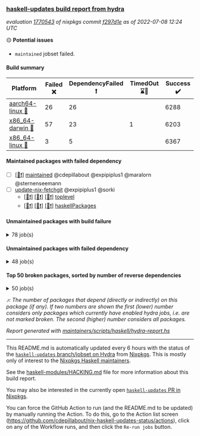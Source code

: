 ### [haskell-updates build report from hydra](https://hydra.nixos.org/jobset/nixpkgs/haskell-updates)
*evaluation [1770543](https://hydra.nixos.org/eval/1770543) of nixpkgs commit [f297d1e](https://github.com/NixOS/nixpkgs/commits/f297d1ebd98985e7fd64089dde0906d3829a3f82) as of 2022-07-08 12:24 UTC*

:yellow_circle: **Potential issues**
  * `maintained` jobset failed.

#### Build summary

 | Platform | Failed :x: | DependencyFailed :heavy_exclamation_mark: | TimedOut :hourglass::no_entry_sign: | Success :heavy_check_mark: | 
 | --- | --- | --- | --- | --- | 
 | [aarch64-linux :iphone:](https://hydra.nixos.org/eval/1770543?filter=.aarch64-linux) | 26 | 26 |  | 6288 | 
 | [x86_64-darwin :apple:](https://hydra.nixos.org/eval/1770543?filter=.x86_64-darwin) | 57 | 23 | 1 | 6203 | 
 | [x86_64-linux :penguin:](https://hydra.nixos.org/eval/1770543?filter=.x86_64-linux) | 3 | 5 |  | 6367 | 
#### Maintained packages with failed dependency
- [ ] [[:penguin::heavy_exclamation_mark:]](https://hydra.nixos.org/build/183001548) [maintained](https://hydra.nixos.org/eval/1770543?filter=maintained) @cdepillabout @expipiplus1 @maralorn @sternenseemann
- [ ] [update-nix-fetchgit](https://hydra.nixos.org/eval/1770543?filter=update-nix-fetchgit) @expipiplus1 @sorki
  - [[:iphone::heavy_exclamation_mark:]](https://hydra.nixos.org/build/182936424) [[:apple::heavy_exclamation_mark:]](https://hydra.nixos.org/build/182933087) [[:penguin::heavy_exclamation_mark:]](https://hydra.nixos.org/build/182934905) [toplevel](https://hydra.nixos.org/eval/1770543?filter=update-nix-fetchgit)
  - [[:iphone::heavy_exclamation_mark:]](https://hydra.nixos.org/build/182936567) [[:apple::heavy_exclamation_mark:]](https://hydra.nixos.org/build/182934800) [[:penguin::heavy_exclamation_mark:]](https://hydra.nixos.org/build/182935075) [haskellPackages](https://hydra.nixos.org/eval/1770543?filter=haskellPackages.update-nix-fetchgit)
#### Unmaintained packages with build failure
<details><summary>78 job(s) </summary>

- [ ] [[:iphone::heavy_check_mark:]](https://hydra.nixos.org/build/182108402) [[:apple::x:]](https://hydra.nixos.org/build/182117795) [[:penguin::heavy_check_mark:]](https://hydra.nixos.org/build/182122417) [haskellPackages.di-core](https://hydra.nixos.org/eval/1770543?filter=haskellPackages.di-core)  :arrow_heading_up: 8 | 11
- [ ] [[:iphone::x:]](https://hydra.nixos.org/build/182115093) [[:apple::heavy_check_mark:]](https://hydra.nixos.org/build/182111283) [[:penguin::heavy_check_mark:]](https://hydra.nixos.org/build/182114632) [haskellPackages.OrderedBits](https://hydra.nixos.org/eval/1770543?filter=haskellPackages.OrderedBits)  :arrow_heading_up: 5 | 36
- [ ] [[:iphone::heavy_check_mark:]](https://hydra.nixos.org/build/182935229) [[:apple::x:]](https://hydra.nixos.org/build/182933470) [[:penguin::heavy_check_mark:]](https://hydra.nixos.org/build/182936575) [haskellPackages.zip](https://hydra.nixos.org/eval/1770543?filter=haskellPackages.zip)  :arrow_heading_up: 5 | 11
- [ ] [[:iphone::x:]](https://hydra.nixos.org/build/182934816) [[:apple::x:]](https://hydra.nixos.org/build/182932970) [[:penguin::x:]](https://hydra.nixos.org/build/182936023) [haskellPackages.monad-validate](https://hydra.nixos.org/eval/1770543?filter=haskellPackages.monad-validate)  :arrow_heading_up: 4 | 9
- [ ] [[:iphone::x:]](https://hydra.nixos.org/build/182934195) [[:apple::heavy_check_mark:]](https://hydra.nixos.org/build/182934324) [[:penguin::heavy_check_mark:]](https://hydra.nixos.org/build/182933405) [haskellPackages.hw-json-simd](https://hydra.nixos.org/eval/1770543?filter=haskellPackages.hw-json-simd)  :arrow_heading_up: 2 | 8
- [ ] [[:iphone::x:]](https://hydra.nixos.org/build/182934072) [[:apple::heavy_check_mark:]](https://hydra.nixos.org/build/182934726) [[:penguin::heavy_check_mark:]](https://hydra.nixos.org/build/182934031) [haskellPackages.hw-simd](https://hydra.nixos.org/eval/1770543?filter=haskellPackages.hw-simd)  :arrow_heading_up: 2 | 8
- [ ] [[:iphone::x:]](https://hydra.nixos.org/build/182125756) [[:apple::heavy_check_mark:]](https://hydra.nixos.org/build/182120585) [[:penguin::heavy_check_mark:]](https://hydra.nixos.org/build/182126180) [haskellPackages.quic](https://hydra.nixos.org/eval/1770543?filter=haskellPackages.quic)  :arrow_heading_up: 2 | 2
- [ ] [[:iphone::x:]](https://hydra.nixos.org/build/182115496) [[:apple::heavy_check_mark:]](https://hydra.nixos.org/build/182121992) [[:penguin::heavy_check_mark:]](https://hydra.nixos.org/build/182114990) [haskellPackages.freetype2](https://hydra.nixos.org/eval/1770543?filter=haskellPackages.freetype2)  :arrow_heading_up: 1 | 8
- [ ] [[:iphone::x:]](https://hydra.nixos.org/build/182118284) [[:apple::heavy_check_mark:]](https://hydra.nixos.org/build/182116679) [[:penguin::heavy_check_mark:]](https://hydra.nixos.org/build/182127365) [haskellPackages.flatparse](https://hydra.nixos.org/eval/1770543?filter=haskellPackages.flatparse)  :arrow_heading_up: 1 | 5
- [ ] [[:iphone::heavy_check_mark:]](https://hydra.nixos.org/build/182937503) [[:apple::x:]](https://hydra.nixos.org/build/182936141) [[:penguin::heavy_check_mark:]](https://hydra.nixos.org/build/182936533) [haskellPackages.invertible](https://hydra.nixos.org/eval/1770543?filter=haskellPackages.invertible)  :arrow_heading_up: 1 | 5
- [ ] [[:iphone::x:]](https://hydra.nixos.org/build/182115861) [[:apple::heavy_check_mark:]](https://hydra.nixos.org/build/182120411) [[:penguin::heavy_check_mark:]](https://hydra.nixos.org/build/182116375) [haskellPackages.long-double](https://hydra.nixos.org/eval/1770543?filter=haskellPackages.long-double)  :arrow_heading_up: 1 | 2
- [ ] [[:iphone::heavy_check_mark:]](https://hydra.nixos.org/build/182933788) [[:apple::x:]](https://hydra.nixos.org/build/182932956) [[:penguin::heavy_check_mark:]](https://hydra.nixos.org/build/182935971) [haskellPackages.webex-teams-api](https://hydra.nixos.org/eval/1770543?filter=haskellPackages.webex-teams-api)  :arrow_heading_up: 1 | 2
- [ ] [[:iphone::x:]](https://hydra.nixos.org/build/182123528) [[:apple::x:]](https://hydra.nixos.org/build/182118900) [[:penguin::heavy_check_mark:]](https://hydra.nixos.org/build/182121829) [haskellPackages.easytensor](https://hydra.nixos.org/eval/1770543?filter=haskellPackages.easytensor)  :arrow_heading_up: 1 | 1
- [ ] [[:iphone::x:]](https://hydra.nixos.org/build/182117154) [[:apple::heavy_check_mark:]](https://hydra.nixos.org/build/182119838) [[:penguin::heavy_check_mark:]](https://hydra.nixos.org/build/182125575) [haskellPackages.nlopt-haskell](https://hydra.nixos.org/eval/1770543?filter=haskellPackages.nlopt-haskell)  :arrow_heading_up: 1 | 1
- [ ] [[:iphone::x:]](https://hydra.nixos.org/build/182934295) [[:apple::heavy_check_mark:]](https://hydra.nixos.org/build/182937189) [[:penguin::heavy_check_mark:]](https://hydra.nixos.org/build/182936083) [haskellPackages.swisstable](https://hydra.nixos.org/eval/1770543?filter=haskellPackages.swisstable)  :arrow_heading_up: 1 | 1
- [ ] [[:iphone::x:]](https://hydra.nixos.org/build/182112793) [[:apple::heavy_check_mark:]](https://hydra.nixos.org/build/182116558) [[:penguin::heavy_check_mark:]](https://hydra.nixos.org/build/182114093) [haskellPackages.unicode-properties](https://hydra.nixos.org/eval/1770543?filter=haskellPackages.unicode-properties)  :arrow_heading_up: 1 | 1
- [ ] [[:iphone::heavy_check_mark:]](https://hydra.nixos.org/build/182109581) [[:apple::x:]](https://hydra.nixos.org/build/182120350) [[:penguin::heavy_check_mark:]](https://hydra.nixos.org/build/182115535) [haskellPackages.PyF](https://hydra.nixos.org/eval/1770543?filter=haskellPackages.PyF)  :arrow_heading_up: 0 | 4
- [ ] [[:iphone::heavy_check_mark:]](https://hydra.nixos.org/build/182119892) [[:apple::x:]](https://hydra.nixos.org/build/182120799) [[:penguin::heavy_check_mark:]](https://hydra.nixos.org/build/182118033) [haskellPackages.hmidi](https://hydra.nixos.org/eval/1770543?filter=haskellPackages.hmidi)  :arrow_heading_up: 0 | 4
- [ ] [[:iphone::heavy_check_mark:]](https://hydra.nixos.org/build/182109975) [[:apple::x:]](https://hydra.nixos.org/build/182125360) [[:penguin::heavy_check_mark:]](https://hydra.nixos.org/build/182127441) [haskellPackages.posix-socket](https://hydra.nixos.org/eval/1770543?filter=haskellPackages.posix-socket)  :arrow_heading_up: 0 | 2
- [ ] [[:iphone::heavy_check_mark:]](https://hydra.nixos.org/build/182934161) [[:apple::x:]](https://hydra.nixos.org/build/182933330) [[:penguin::heavy_check_mark:]](https://hydra.nixos.org/build/182934049) [haskellPackages.gi-gdkx11](https://hydra.nixos.org/eval/1770543?filter=haskellPackages.gi-gdkx11)  :arrow_heading_up: 0 | 1
- [ ] [[:iphone::heavy_check_mark:]](https://hydra.nixos.org/build/182123656) [[:apple::x:]](https://hydra.nixos.org/build/182111213) [[:penguin::heavy_check_mark:]](https://hydra.nixos.org/build/182122253) [haskellPackages.hamid](https://hydra.nixos.org/eval/1770543?filter=haskellPackages.hamid)  :arrow_heading_up: 0 | 1
- [ ] [[:iphone::heavy_check_mark:]](https://hydra.nixos.org/build/182109853) [[:apple::x:]](https://hydra.nixos.org/build/182114732) [[:penguin::heavy_check_mark:]](https://hydra.nixos.org/build/182123680) [haskellPackages.hmatrix-morpheus](https://hydra.nixos.org/eval/1770543?filter=haskellPackages.hmatrix-morpheus)  :arrow_heading_up: 0 | 1
- [ ] [[:iphone::heavy_check_mark:]](https://hydra.nixos.org/build/182120542) [[:apple::x:]](https://hydra.nixos.org/build/182111624) [[:penguin::heavy_check_mark:]](https://hydra.nixos.org/build/182125244) [haskellPackages.huckleberry](https://hydra.nixos.org/eval/1770543?filter=haskellPackages.huckleberry)  :arrow_heading_up: 0 | 1
- [ ] [[:iphone::heavy_check_mark:]](https://hydra.nixos.org/build/182124642) [[:apple::x:]](https://hydra.nixos.org/build/182126355) [[:penguin::heavy_check_mark:]](https://hydra.nixos.org/build/182127558) [haskellPackages.openal-ffi](https://hydra.nixos.org/eval/1770543?filter=haskellPackages.openal-ffi)  :arrow_heading_up: 0 | 1
- [ ] [[:iphone::x:]](https://hydra.nixos.org/build/182123726) [[:apple::heavy_check_mark:]](https://hydra.nixos.org/build/182122063) [[:penguin::heavy_check_mark:]](https://hydra.nixos.org/build/182119786) [haskellPackages.picosat](https://hydra.nixos.org/eval/1770543?filter=haskellPackages.picosat)  :arrow_heading_up: 0 | 1
- [ ] [[:iphone::heavy_check_mark:]](https://hydra.nixos.org/build/182125947) [[:apple::x:]](https://hydra.nixos.org/build/182109779) [[:penguin::heavy_check_mark:]](https://hydra.nixos.org/build/182125299) [haskellPackages.select](https://hydra.nixos.org/eval/1770543?filter=haskellPackages.select)  :arrow_heading_up: 0 | 1
- [ ] [[:iphone::heavy_check_mark:]](https://hydra.nixos.org/build/182123205) [[:apple::x:]](https://hydra.nixos.org/build/182112989) [[:penguin::heavy_check_mark:]](https://hydra.nixos.org/build/182114506) [haskellPackages.sysinfo](https://hydra.nixos.org/eval/1770543?filter=haskellPackages.sysinfo)  :arrow_heading_up: 0 | 1
- [ ] [[:iphone::heavy_check_mark:]](https://hydra.nixos.org/build/182121095) [[:apple::x:]](https://hydra.nixos.org/build/182111871) [[:penguin::heavy_check_mark:]](https://hydra.nixos.org/build/182113534) [haskellPackages.FractalArt](https://hydra.nixos.org/eval/1770543?filter=haskellPackages.FractalArt) 
- [ ] [[:iphone::x:]](https://hydra.nixos.org/build/182118167) [[:apple::heavy_check_mark:]](https://hydra.nixos.org/build/182109254) [[:penguin::heavy_check_mark:]](https://hydra.nixos.org/build/182124253) [haskellPackages.HsASA](https://hydra.nixos.org/eval/1770543?filter=haskellPackages.HsASA) 
- [ ] [[:iphone::x:]](https://hydra.nixos.org/build/182109836) [[:apple::heavy_check_mark:]](https://hydra.nixos.org/build/182114545) [[:penguin::heavy_check_mark:]](https://hydra.nixos.org/build/182124969) [haskellPackages.capataz](https://hydra.nixos.org/eval/1770543?filter=haskellPackages.capataz) 
- [ ] [[:iphone::heavy_check_mark:]](https://hydra.nixos.org/build/182116191) [[:apple::x:]](https://hydra.nixos.org/build/182114745) [[:penguin::heavy_check_mark:]](https://hydra.nixos.org/build/182127613) [haskellPackages.chiphunk](https://hydra.nixos.org/eval/1770543?filter=haskellPackages.chiphunk) 
- [ ] [[:iphone::x:]](https://hydra.nixos.org/build/182119993) [[:apple::heavy_check_mark:]](https://hydra.nixos.org/build/182126796) [[:penguin::heavy_check_mark:]](https://hydra.nixos.org/build/182111673) [haskellPackages.comfort-fftw](https://hydra.nixos.org/eval/1770543?filter=haskellPackages.comfort-fftw) 
- [ ] [[:iphone::heavy_check_mark:]](https://hydra.nixos.org/build/182110446) [[:apple::x:]](https://hydra.nixos.org/build/182111514) [[:penguin::heavy_check_mark:]](https://hydra.nixos.org/build/182124466) [haskellPackages.diskhash](https://hydra.nixos.org/eval/1770543?filter=haskellPackages.diskhash) 
- [ ] [[:iphone::heavy_check_mark:]](https://hydra.nixos.org/build/182124574) [[:apple::x:]](https://hydra.nixos.org/build/182112099) [[:penguin::heavy_check_mark:]](https://hydra.nixos.org/build/182127140) [haskellPackages.epub-tools](https://hydra.nixos.org/eval/1770543?filter=haskellPackages.epub-tools) 
- [ ] [[:iphone::heavy_check_mark:]](https://hydra.nixos.org/build/182122501) [[:apple::x:]](https://hydra.nixos.org/build/182109198) [[:penguin::heavy_check_mark:]](https://hydra.nixos.org/build/182124168) [haskellPackages.fudgets](https://hydra.nixos.org/eval/1770543?filter=haskellPackages.fudgets) 
- [ ] [[:iphone::heavy_check_mark:]](https://hydra.nixos.org/build/182111788) [[:apple::x:]](https://hydra.nixos.org/build/182109638) [[:penguin::heavy_check_mark:]](https://hydra.nixos.org/build/182112294) [haskellPackages.gerrit](https://hydra.nixos.org/eval/1770543?filter=haskellPackages.gerrit) 
- [ ] [[:iphone::heavy_check_mark:]](https://hydra.nixos.org/build/182114689) [[:apple::x:]](https://hydra.nixos.org/build/182116281) [[:penguin::heavy_check_mark:]](https://hydra.nixos.org/build/182120256) [haskellPackages.ghc-gc-hook](https://hydra.nixos.org/eval/1770543?filter=haskellPackages.ghc-gc-hook) 
- [ ] [[:apple::x:]](https://hydra.nixos.org/build/182936656) [haskellPackages.gi-gtkosxapplication](https://hydra.nixos.org/eval/1770543?filter=haskellPackages.gi-gtkosxapplication) 
- [ ] [[:iphone::x:]](https://hydra.nixos.org/build/182114823) [[:penguin::heavy_check_mark:]](https://hydra.nixos.org/build/182115939) [haskellPackages.gnome-keyring](https://hydra.nixos.org/eval/1770543?filter=haskellPackages.gnome-keyring) 
- [ ] [[:apple::x:]](https://hydra.nixos.org/build/182123763) [haskellPackages.gtk-mac-integration](https://hydra.nixos.org/eval/1770543?filter=haskellPackages.gtk-mac-integration) 
- [ ] [[:iphone::heavy_check_mark:]](https://hydra.nixos.org/build/182113567) [[:apple::x:]](https://hydra.nixos.org/build/182121237) [[:penguin::heavy_check_mark:]](https://hydra.nixos.org/build/182112981) [haskellPackages.gtk-traymanager](https://hydra.nixos.org/eval/1770543?filter=haskellPackages.gtk-traymanager) 
- [ ] [[:apple::x:]](https://hydra.nixos.org/build/182115112) [haskellPackages.gtk3-mac-integration](https://hydra.nixos.org/eval/1770543?filter=haskellPackages.gtk3-mac-integration) 
- [ ] [[:iphone::heavy_check_mark:]](https://hydra.nixos.org/build/182125975) [[:apple::x:]](https://hydra.nixos.org/build/182116826) [[:penguin::heavy_check_mark:]](https://hydra.nixos.org/build/182121766) [haskellPackages.hid](https://hydra.nixos.org/eval/1770543?filter=haskellPackages.hid) 
- [ ] [[:iphone::heavy_check_mark:]](https://hydra.nixos.org/build/182937562) [[:apple::x:]](https://hydra.nixos.org/build/182935299) [[:penguin::heavy_check_mark:]](https://hydra.nixos.org/build/182935693) [haskellPackages.higher-leveldb](https://hydra.nixos.org/eval/1770543?filter=haskellPackages.higher-leveldb) 
- [ ] [[:iphone::heavy_check_mark:]](https://hydra.nixos.org/build/182936668) [[:apple::x:]](https://hydra.nixos.org/build/182934817) [[:penguin::heavy_check_mark:]](https://hydra.nixos.org/build/182934113) [haskellPackages.highlight](https://hydra.nixos.org/eval/1770543?filter=haskellPackages.highlight) 
- [ ] [[:iphone::heavy_check_mark:]](https://hydra.nixos.org/build/182936554) [[:apple::x:]](https://hydra.nixos.org/build/182937265) [[:penguin::heavy_check_mark:]](https://hydra.nixos.org/build/182935357) [haskellPackages.hinotify-conduit](https://hydra.nixos.org/eval/1770543?filter=haskellPackages.hinotify-conduit) 
- [ ] [[:iphone::x:]](https://hydra.nixos.org/build/182112011) [[:apple::heavy_check_mark:]](https://hydra.nixos.org/build/182109307) [[:penguin::heavy_check_mark:]](https://hydra.nixos.org/build/182110169) [haskellPackages.hora](https://hydra.nixos.org/eval/1770543?filter=haskellPackages.hora) 
- [ ] [[:iphone::x:]](https://hydra.nixos.org/build/182117525) [[:apple::heavy_check_mark:]](https://hydra.nixos.org/build/182118357) [[:penguin::heavy_check_mark:]](https://hydra.nixos.org/build/182114222) [haskellPackages.hssh](https://hydra.nixos.org/eval/1770543?filter=haskellPackages.hssh) 
- [ ] [[:iphone::heavy_check_mark:]](https://hydra.nixos.org/build/182127277) [[:apple::x:]](https://hydra.nixos.org/build/182120221) [[:penguin::heavy_check_mark:]](https://hydra.nixos.org/build/182109120) [haskellPackages.hsshellscript](https://hydra.nixos.org/eval/1770543?filter=haskellPackages.hsshellscript) 
- [ ] [[:iphone::heavy_check_mark:]](https://hydra.nixos.org/build/182109959) [[:apple::x:]](https://hydra.nixos.org/build/182110692) [[:penguin::heavy_check_mark:]](https://hydra.nixos.org/build/182114178) [haskellPackages.hssourceinfo](https://hydra.nixos.org/eval/1770543?filter=haskellPackages.hssourceinfo) 
- [ ] [[:iphone::heavy_check_mark:]](https://hydra.nixos.org/build/182563237) [[:apple::x:]](https://hydra.nixos.org/build/182563242) [[:penguin::heavy_check_mark:]](https://hydra.nixos.org/build/182563162) [haskellPackages.interprocess](https://hydra.nixos.org/eval/1770543?filter=haskellPackages.interprocess) 
- [ ] [[:iphone::x:]](https://hydra.nixos.org/build/182933427) [[:apple::x:]](https://hydra.nixos.org/build/182935897) [[:penguin::x:]](https://hydra.nixos.org/build/182933477) [haskellPackages.interval-tree-clock](https://hydra.nixos.org/eval/1770543?filter=haskellPackages.interval-tree-clock) 
- [ ] [[:iphone::heavy_check_mark:]](https://hydra.nixos.org/build/182109297) [[:apple::x:]](https://hydra.nixos.org/build/182120997) [[:penguin::heavy_check_mark:]](https://hydra.nixos.org/build/182112653) [haskellPackages.ipcvar](https://hydra.nixos.org/eval/1770543?filter=haskellPackages.ipcvar) 
- [ ] [[:iphone::x:]](https://hydra.nixos.org/build/182936977) [[:apple::heavy_check_mark:]](https://hydra.nixos.org/build/182934445) [[:penguin::heavy_check_mark:]](https://hydra.nixos.org/build/182936733) [haskellPackages.jammittools](https://hydra.nixos.org/eval/1770543?filter=haskellPackages.jammittools) 
- [ ] [[:apple::x:]](https://hydra.nixos.org/build/182119343) [haskellPackages.kqueue](https://hydra.nixos.org/eval/1770543?filter=haskellPackages.kqueue) 
- [ ] [[:iphone::heavy_check_mark:]](https://hydra.nixos.org/build/182110198) [[:apple::x:]](https://hydra.nixos.org/build/182119833) [[:penguin::heavy_check_mark:]](https://hydra.nixos.org/build/182114981) [haskellPackages.linux-framebuffer](https://hydra.nixos.org/eval/1770543?filter=haskellPackages.linux-framebuffer) 
- [ ] [[:iphone::heavy_check_mark:]](https://hydra.nixos.org/build/182934283) [[:apple::x:]](https://hydra.nixos.org/build/182936011) [[:penguin::heavy_check_mark:]](https://hydra.nixos.org/build/182936145) [haskellPackages.mediawiki2latex](https://hydra.nixos.org/eval/1770543?filter=haskellPackages.mediawiki2latex) 
- [ ] [[:iphone::heavy_check_mark:]](https://hydra.nixos.org/build/182109409) [[:apple::x:]](https://hydra.nixos.org/build/182123722) [[:penguin::heavy_check_mark:]](https://hydra.nixos.org/build/182123119) [haskellPackages.memfd](https://hydra.nixos.org/eval/1770543?filter=haskellPackages.memfd) 
- [ ] [[:iphone::heavy_check_mark:]](https://hydra.nixos.org/build/182110789) [[:apple::x:]](https://hydra.nixos.org/build/182117064) [[:penguin::heavy_check_mark:]](https://hydra.nixos.org/build/182112456) [haskellPackages.mercury-api](https://hydra.nixos.org/eval/1770543?filter=haskellPackages.mercury-api) 
- [ ] [[:iphone::heavy_check_mark:]](https://hydra.nixos.org/build/182119628) [[:apple::x:]](https://hydra.nixos.org/build/182119705) [[:penguin::heavy_check_mark:]](https://hydra.nixos.org/build/182119732) [haskellPackages.nano-cryptr](https://hydra.nixos.org/eval/1770543?filter=haskellPackages.nano-cryptr) 
- [ ] [[:iphone::heavy_check_mark:]](https://hydra.nixos.org/build/182934408) [[:apple::x:]](https://hydra.nixos.org/build/182936012) [[:penguin::heavy_check_mark:]](https://hydra.nixos.org/build/182934381) [haskellPackages.persistent-pagination](https://hydra.nixos.org/eval/1770543?filter=haskellPackages.persistent-pagination) 
- [ ] [[:iphone::heavy_check_mark:]](https://hydra.nixos.org/build/182124273) [[:apple::x:]](https://hydra.nixos.org/build/182124951) [[:penguin::heavy_check_mark:]](https://hydra.nixos.org/build/182111477) [haskellPackages.phatsort](https://hydra.nixos.org/eval/1770543?filter=haskellPackages.phatsort) 
- [ ] [[:iphone::heavy_check_mark:]](https://hydra.nixos.org/build/182125431) [[:apple::x:]](https://hydra.nixos.org/build/182126455) [[:penguin::heavy_check_mark:]](https://hydra.nixos.org/build/182113122) [haskellPackages.ping-wrapper](https://hydra.nixos.org/eval/1770543?filter=haskellPackages.ping-wrapper) 
- [ ] [[:iphone::heavy_check_mark:]](https://hydra.nixos.org/build/182109282) [[:apple::x:]](https://hydra.nixos.org/build/182110396) [[:penguin::heavy_check_mark:]](https://hydra.nixos.org/build/182126584) [haskellPackages.posix-timer](https://hydra.nixos.org/eval/1770543?filter=haskellPackages.posix-timer) 
- [ ] [[:iphone::heavy_check_mark:]](https://hydra.nixos.org/build/182113311) [[:apple::x:]](https://hydra.nixos.org/build/182109733) [[:penguin::heavy_check_mark:]](https://hydra.nixos.org/build/182122646) [haskellPackages.pthread](https://hydra.nixos.org/eval/1770543?filter=haskellPackages.pthread) 
- [ ] [[:iphone::x:]](https://hydra.nixos.org/build/182936095) [[:apple::x:]](https://hydra.nixos.org/build/182935042) [[:penguin::x:]](https://hydra.nixos.org/build/182937471) [haskellPackages.pvector](https://hydra.nixos.org/eval/1770543?filter=haskellPackages.pvector) 
- [ ] [[:iphone::x:]](https://hydra.nixos.org/build/182124142) [[:apple::heavy_check_mark:]](https://hydra.nixos.org/build/182118522) [[:penguin::heavy_check_mark:]](https://hydra.nixos.org/build/182122999) [haskellPackages.risc386](https://hydra.nixos.org/eval/1770543?filter=haskellPackages.risc386) 
- [ ] [[:iphone::heavy_check_mark:]](https://hydra.nixos.org/build/182124667) [[:apple::x:]](https://hydra.nixos.org/build/182112848) [[:penguin::heavy_check_mark:]](https://hydra.nixos.org/build/182109468) [haskellPackages.sfml-audio](https://hydra.nixos.org/eval/1770543?filter=haskellPackages.sfml-audio) 
- [ ] [[:iphone::heavy_check_mark:]](https://hydra.nixos.org/build/182113940) [[:apple::x:]](https://hydra.nixos.org/build/182121257) [[:penguin::heavy_check_mark:]](https://hydra.nixos.org/build/182120680) [haskellPackages.shared-memory](https://hydra.nixos.org/eval/1770543?filter=haskellPackages.shared-memory) 
- [ ] [[:iphone::heavy_check_mark:]](https://hydra.nixos.org/build/182936576) [[:apple::x:]](https://hydra.nixos.org/build/182934437) [[:penguin::heavy_check_mark:]](https://hydra.nixos.org/build/182936986) [haskellPackages.skews](https://hydra.nixos.org/eval/1770543?filter=haskellPackages.skews) 
- [ ] [[:iphone::x:]](https://hydra.nixos.org/build/182122379) [[:apple::x:]](https://hydra.nixos.org/build/182123355) [[:penguin::heavy_check_mark:]](https://hydra.nixos.org/build/182120407) [haskellPackages.slugify](https://hydra.nixos.org/eval/1770543?filter=haskellPackages.slugify) 
- [ ] [[:iphone::heavy_check_mark:]](https://hydra.nixos.org/build/182935361) [[:apple::x:]](https://hydra.nixos.org/build/182934443) [[:penguin::heavy_check_mark:]](https://hydra.nixos.org/build/182936360) [haskellPackages.tailfile-hinotify](https://hydra.nixos.org/eval/1770543?filter=haskellPackages.tailfile-hinotify) 
- [ ] [[:iphone::x:]](https://hydra.nixos.org/build/182115284) [[:apple::heavy_check_mark:]](https://hydra.nixos.org/build/182113756) [[:penguin::heavy_check_mark:]](https://hydra.nixos.org/build/182126814) [haskellPackages.wiringPi](https://hydra.nixos.org/eval/1770543?filter=haskellPackages.wiringPi) 
- [ ] [[:iphone::x:]](https://hydra.nixos.org/build/182125251) [[:apple::heavy_check_mark:]](https://hydra.nixos.org/build/182125627) [[:penguin::heavy_check_mark:]](https://hydra.nixos.org/build/182109274) [haskellPackages.x86-64bit](https://hydra.nixos.org/eval/1770543?filter=haskellPackages.x86-64bit) 
- [ ] [[:iphone::heavy_check_mark:]](https://hydra.nixos.org/build/182109885) [[:apple::x:]](https://hydra.nixos.org/build/182121540) [[:penguin::heavy_check_mark:]](https://hydra.nixos.org/build/182113280) [haskellPackages.xmonad-utils](https://hydra.nixos.org/eval/1770543?filter=haskellPackages.xmonad-utils) 
- [ ] [[:iphone::heavy_check_mark:]](https://hydra.nixos.org/build/182112107) [[:apple::x:]](https://hydra.nixos.org/build/182123142) [[:penguin::heavy_check_mark:]](https://hydra.nixos.org/build/182111719) [haskellPackages.yoga](https://hydra.nixos.org/eval/1770543?filter=haskellPackages.yoga) 
- [ ] [[:iphone::heavy_check_mark:]](https://hydra.nixos.org/build/182113008) [[:apple::x:]](https://hydra.nixos.org/build/182124271) [[:penguin::heavy_check_mark:]](https://hydra.nixos.org/build/182108695) [haskellPackages.zot](https://hydra.nixos.org/eval/1770543?filter=haskellPackages.zot) 
- [ ] [[:iphone::heavy_check_mark:]](https://hydra.nixos.org/build/182112680) [[:apple::x:]](https://hydra.nixos.org/build/182117134) [[:penguin::heavy_check_mark:]](https://hydra.nixos.org/build/182125298) [haskellPackages.zxcvbn-c](https://hydra.nixos.org/eval/1770543?filter=haskellPackages.zxcvbn-c) 
</details>

#### Unmaintained packages with failed dependency
<details><summary>48 job(s) </summary>

- [ ] [[:iphone::heavy_check_mark:]](https://hydra.nixos.org/build/182125772) [[:apple::heavy_exclamation_mark:]](https://hydra.nixos.org/build/182116577) [[:penguin::heavy_check_mark:]](https://hydra.nixos.org/build/182124434) [haskellPackages.di-handle](https://hydra.nixos.org/eval/1770543?filter=haskellPackages.di-handle)  :arrow_heading_up: 6 | 9
- [ ] [[:iphone::heavy_check_mark:]](https://hydra.nixos.org/build/182111692) [[:apple::heavy_exclamation_mark:]](https://hydra.nixos.org/build/182120335) [[:penguin::heavy_check_mark:]](https://hydra.nixos.org/build/182122140) [haskellPackages.di-monad](https://hydra.nixos.org/eval/1770543?filter=haskellPackages.di-monad)  :arrow_heading_up: 6 | 9
- [ ] [[:iphone::heavy_check_mark:]](https://hydra.nixos.org/build/182110275) [[:apple::heavy_exclamation_mark:]](https://hydra.nixos.org/build/182127326) [[:penguin::heavy_check_mark:]](https://hydra.nixos.org/build/182117775) [haskellPackages.di-df1](https://hydra.nixos.org/eval/1770543?filter=haskellPackages.di-df1)  :arrow_heading_up: 5 | 8
- [ ] [[:iphone::heavy_exclamation_mark:]](https://hydra.nixos.org/build/182936885) [[:apple::heavy_check_mark:]](https://hydra.nixos.org/build/182933228) [[:penguin::heavy_check_mark:]](https://hydra.nixos.org/build/182933581) [haskellPackages.PrimitiveArray](https://hydra.nixos.org/eval/1770543?filter=haskellPackages.PrimitiveArray)  :arrow_heading_up: 4 | 35
- [ ] [[:iphone::heavy_check_mark:]](https://hydra.nixos.org/build/182937220) [[:apple::heavy_exclamation_mark:]](https://hydra.nixos.org/build/182934729) [[:penguin::heavy_check_mark:]](https://hydra.nixos.org/build/182936579) [haskellPackages.xlsx](https://hydra.nixos.org/eval/1770543?filter=haskellPackages.xlsx)  :arrow_heading_up: 4 | 6
- [ ] [[:iphone::heavy_exclamation_mark:]](https://hydra.nixos.org/build/182935254) [[:apple::heavy_check_mark:]](https://hydra.nixos.org/build/182933888) [[:penguin::heavy_check_mark:]](https://hydra.nixos.org/build/182936486) [haskellPackages.BiobaseTypes](https://hydra.nixos.org/eval/1770543?filter=haskellPackages.BiobaseTypes)  :arrow_heading_up: 3 | 21
- [ ] [[:iphone::heavy_exclamation_mark:]](https://hydra.nixos.org/build/182935288) [[:apple::heavy_exclamation_mark:]](https://hydra.nixos.org/build/182936240) [[:penguin::heavy_exclamation_mark:]](https://hydra.nixos.org/build/182935563) [haskellPackages.msgpack-types](https://hydra.nixos.org/eval/1770543?filter=haskellPackages.msgpack-types)  :arrow_heading_up: 2 | 6
- [ ] [[:iphone::heavy_check_mark:]](https://hydra.nixos.org/build/182937155) [[:apple::heavy_exclamation_mark:]](https://hydra.nixos.org/build/182935812) [[:penguin::heavy_check_mark:]](https://hydra.nixos.org/build/182935575) [haskellPackages.cointracking-imports](https://hydra.nixos.org/eval/1770543?filter=haskellPackages.cointracking-imports)  :arrow_heading_up: 2 | 2
- [ ] [[:iphone::heavy_exclamation_mark:]](https://hydra.nixos.org/build/182935435) [[:apple::heavy_check_mark:]](https://hydra.nixos.org/build/182933891) [[:penguin::heavy_check_mark:]](https://hydra.nixos.org/build/182934137) [haskellPackages.BiobaseENA](https://hydra.nixos.org/eval/1770543?filter=haskellPackages.BiobaseENA)  :arrow_heading_up: 1 | 18
- [ ] [[:iphone::heavy_check_mark:]](https://hydra.nixos.org/build/182122193) [[:apple::heavy_exclamation_mark:]](https://hydra.nixos.org/build/182124018) [[:penguin::heavy_check_mark:]](https://hydra.nixos.org/build/182127161) [haskellPackages.di-polysemy](https://hydra.nixos.org/eval/1770543?filter=haskellPackages.di-polysemy)  :arrow_heading_up: 1 | 4
- [ ] [[:iphone::heavy_exclamation_mark:]](https://hydra.nixos.org/build/182936065) [[:apple::heavy_exclamation_mark:]](https://hydra.nixos.org/build/182935799) [[:penguin::heavy_exclamation_mark:]](https://hydra.nixos.org/build/182935620) [haskellPackages.msgpack-arbitrary](https://hydra.nixos.org/eval/1770543?filter=haskellPackages.msgpack-arbitrary)  :arrow_heading_up: 1 | 4
- [ ] [hoogle](https://hydra.nixos.org/eval/1770543?filter=hoogle)  :arrow_heading_up: 1 | 3
  - [[:iphone::heavy_check_mark:]](https://hydra.nixos.org/build/182933166) [[:apple::heavy_check_mark:]](https://hydra.nixos.org/build/182937218) [[:penguin::heavy_check_mark:]](https://hydra.nixos.org/build/182934704) [haskell.packages.ghc8107](https://hydra.nixos.org/eval/1770543?filter=haskell.packages.ghc8107.hoogle)
  - [[:iphone::heavy_check_mark:]](https://hydra.nixos.org/build/182936105) [[:apple::heavy_check_mark:]](https://hydra.nixos.org/build/182937234) [[:penguin::heavy_check_mark:]](https://hydra.nixos.org/build/182935574) [haskell.packages.ghc884](https://hydra.nixos.org/eval/1770543?filter=haskell.packages.ghc884.hoogle)
  - [[:iphone::heavy_check_mark:]](https://hydra.nixos.org/build/182934079) [[:apple::heavy_check_mark:]](https://hydra.nixos.org/build/182937389) [[:penguin::heavy_check_mark:]](https://hydra.nixos.org/build/182933035) [haskell.packages.ghc902](https://hydra.nixos.org/eval/1770543?filter=haskell.packages.ghc902.hoogle)
  - [[:iphone::heavy_exclamation_mark:]](https://hydra.nixos.org/build/182935121) [[:apple::heavy_check_mark:]](https://hydra.nixos.org/build/182935352) [[:penguin::heavy_check_mark:]](https://hydra.nixos.org/build/182932996) [haskell.packages.ghc923](https://hydra.nixos.org/eval/1770543?filter=haskell.packages.ghc923.hoogle)
  - [[:iphone::heavy_check_mark:]](https://hydra.nixos.org/build/182937024) [[:apple::heavy_check_mark:]](https://hydra.nixos.org/build/182934517) [[:penguin::heavy_check_mark:]](https://hydra.nixos.org/build/182935012) [haskellPackages](https://hydra.nixos.org/eval/1770543?filter=haskellPackages.hoogle)
- [ ] [[:iphone::heavy_exclamation_mark:]](https://hydra.nixos.org/build/182936029) [[:apple::heavy_check_mark:]](https://hydra.nixos.org/build/182935978) [[:penguin::heavy_check_mark:]](https://hydra.nixos.org/build/182937217) [haskellPackages.http3](https://hydra.nixos.org/eval/1770543?filter=haskellPackages.http3)  :arrow_heading_up: 1 | 1
- [ ] [[:iphone::heavy_check_mark:]](https://hydra.nixos.org/build/182935579) [[:apple::heavy_exclamation_mark:]](https://hydra.nixos.org/build/182936663) [[:penguin::heavy_check_mark:]](https://hydra.nixos.org/build/182936142) [haskellPackages.moto](https://hydra.nixos.org/eval/1770543?filter=haskellPackages.moto)  :arrow_heading_up: 1 | 1
- [ ] [[:iphone::heavy_check_mark:]](https://hydra.nixos.org/build/182934211) [[:apple::heavy_exclamation_mark:]](https://hydra.nixos.org/build/182936453) [[:penguin::heavy_check_mark:]](https://hydra.nixos.org/build/182936961) [haskellPackages.wss-client](https://hydra.nixos.org/eval/1770543?filter=haskellPackages.wss-client)  :arrow_heading_up: 1 | 1
- [ ] [[:iphone::heavy_exclamation_mark:]](https://hydra.nixos.org/build/182936596) [[:apple::heavy_check_mark:]](https://hydra.nixos.org/build/182934630) [[:penguin::heavy_check_mark:]](https://hydra.nixos.org/build/182936181) [haskellPackages.BiobaseXNA](https://hydra.nixos.org/eval/1770543?filter=haskellPackages.BiobaseXNA)  :arrow_heading_up: 0 | 17
- [ ] [[:iphone::heavy_exclamation_mark:]](https://hydra.nixos.org/build/182936801) [[:apple::heavy_check_mark:]](https://hydra.nixos.org/build/182934114) [[:penguin::heavy_check_mark:]](https://hydra.nixos.org/build/182933492) [haskellPackages.hw-json-standard-cursor](https://hydra.nixos.org/eval/1770543?filter=haskellPackages.hw-json-standard-cursor)  :arrow_heading_up: 0 | 6
- [ ] [[:iphone::heavy_exclamation_mark:]](https://hydra.nixos.org/build/182936498) [[:apple::heavy_check_mark:]](https://hydra.nixos.org/build/182933207) [[:penguin::heavy_check_mark:]](https://hydra.nixos.org/build/182937322) [haskellPackages.hw-json-simple-cursor](https://hydra.nixos.org/eval/1770543?filter=haskellPackages.hw-json-simple-cursor)  :arrow_heading_up: 0 | 4
- [ ] [[:iphone::heavy_exclamation_mark:]](https://hydra.nixos.org/build/182936041) [[:apple::heavy_check_mark:]](https://hydra.nixos.org/build/182936006) [[:penguin::heavy_check_mark:]](https://hydra.nixos.org/build/182935025) [haskellPackages.BiobaseFasta](https://hydra.nixos.org/eval/1770543?filter=haskellPackages.BiobaseFasta)  :arrow_heading_up: 0 | 3
- [ ] [[:iphone::heavy_exclamation_mark:]](https://hydra.nixos.org/build/182933046) [[:apple::heavy_check_mark:]](https://hydra.nixos.org/build/182932995) [[:penguin::heavy_check_mark:]](https://hydra.nixos.org/build/182936826) [haskellPackages.exon](https://hydra.nixos.org/eval/1770543?filter=haskellPackages.exon)  :arrow_heading_up: 0 | 3
- [ ] [[:iphone::heavy_exclamation_mark:]](https://hydra.nixos.org/build/182937152) [[:apple::heavy_check_mark:]](https://hydra.nixos.org/build/182934763) [[:penguin::heavy_check_mark:]](https://hydra.nixos.org/build/182936572) [haskellPackages.hw-dsv](https://hydra.nixos.org/eval/1770543?filter=haskellPackages.hw-dsv)  :arrow_heading_up: 0 | 3
- [ ] [[:iphone::heavy_check_mark:]](https://hydra.nixos.org/build/182123954) [[:apple::heavy_exclamation_mark:]](https://hydra.nixos.org/build/182117141) [[:penguin::heavy_check_mark:]](https://hydra.nixos.org/build/182120730) [haskellPackages.di](https://hydra.nixos.org/eval/1770543?filter=haskellPackages.di)  :arrow_heading_up: 0 | 2
- [ ] [[:iphone::heavy_check_mark:]](https://hydra.nixos.org/build/182934687) [[:apple::heavy_exclamation_mark:]](https://hydra.nixos.org/build/182933703) [[:penguin::heavy_check_mark:]](https://hydra.nixos.org/build/182935763) [haskellPackages.invertible-hxt](https://hydra.nixos.org/eval/1770543?filter=haskellPackages.invertible-hxt)  :arrow_heading_up: 0 | 1
- [ ] [[:iphone::heavy_exclamation_mark:]](https://hydra.nixos.org/build/182124560) [[:apple::heavy_check_mark:]](https://hydra.nixos.org/build/182117967) [[:penguin::heavy_check_mark:]](https://hydra.nixos.org/build/182110085) [haskellPackages.align-audio](https://hydra.nixos.org/eval/1770543?filter=haskellPackages.align-audio) 
- [ ] [[:iphone::heavy_check_mark:]](https://hydra.nixos.org/build/182934573) [[:apple::heavy_exclamation_mark:]](https://hydra.nixos.org/build/182937201) [[:penguin::heavy_check_mark:]](https://hydra.nixos.org/build/182934378) [haskellPackages.bnb-staking-csvs](https://hydra.nixos.org/eval/1770543?filter=haskellPackages.bnb-staking-csvs) 
- [ ] [[:iphone::heavy_exclamation_mark:]](https://hydra.nixos.org/build/182123777) [[:apple::heavy_exclamation_mark:]](https://hydra.nixos.org/build/182111426) [[:penguin::heavy_check_mark:]](https://hydra.nixos.org/build/182125457) [haskellPackages.easytensor-vulkan](https://hydra.nixos.org/eval/1770543?filter=haskellPackages.easytensor-vulkan) 
- [ ] [[:iphone::heavy_exclamation_mark:]](https://hydra.nixos.org/build/182112774) [[:apple::heavy_check_mark:]](https://hydra.nixos.org/build/182121037) [[:penguin::heavy_check_mark:]](https://hydra.nixos.org/build/182117249) [haskellPackages.harfbuzz-pure](https://hydra.nixos.org/eval/1770543?filter=haskellPackages.harfbuzz-pure) 
- [ ] [[:iphone::heavy_exclamation_mark:]](https://hydra.nixos.org/build/182110749) [[:apple::heavy_check_mark:]](https://hydra.nixos.org/build/182116657) [[:penguin::heavy_check_mark:]](https://hydra.nixos.org/build/182109150) [haskellPackages.hmatrix-nlopt](https://hydra.nixos.org/eval/1770543?filter=haskellPackages.hmatrix-nlopt) 
- [ ] [[:iphone::heavy_exclamation_mark:]](https://hydra.nixos.org/build/182933592) [[:apple::heavy_check_mark:]](https://hydra.nixos.org/build/182935184) [[:penguin::heavy_check_mark:]](https://hydra.nixos.org/build/182935544) [haskellPackages.hs-swisstable-hashtables-class](https://hydra.nixos.org/eval/1770543?filter=haskellPackages.hs-swisstable-hashtables-class) 
- [ ] [[:iphone::heavy_exclamation_mark:]](https://hydra.nixos.org/build/182933752) [[:apple::heavy_check_mark:]](https://hydra.nixos.org/build/182933402) [[:penguin::heavy_check_mark:]](https://hydra.nixos.org/build/182935374) [haskellPackages.hw-simd-cli](https://hydra.nixos.org/eval/1770543?filter=haskellPackages.hw-simd-cli) 
- [ ] [[:iphone::heavy_exclamation_mark:]](https://hydra.nixos.org/build/182116566) [[:apple::heavy_check_mark:]](https://hydra.nixos.org/build/182123106) [[:penguin::heavy_check_mark:]](https://hydra.nixos.org/build/182122147) [haskellPackages.kmn-programming](https://hydra.nixos.org/eval/1770543?filter=haskellPackages.kmn-programming) 
- [ ] [[:iphone::heavy_check_mark:]](https://hydra.nixos.org/build/182934403) [[:apple::heavy_exclamation_mark:]](https://hydra.nixos.org/build/182935151) [[:penguin::heavy_check_mark:]](https://hydra.nixos.org/build/182937409) [haskellPackages.moto-postgresql](https://hydra.nixos.org/eval/1770543?filter=haskellPackages.moto-postgresql) 
- [ ] [[:iphone::heavy_exclamation_mark:]](https://hydra.nixos.org/build/182934618) [[:apple::heavy_exclamation_mark:]](https://hydra.nixos.org/build/182933831) [[:penguin::heavy_exclamation_mark:]](https://hydra.nixos.org/build/182933255) [haskellPackages.msgpack-testsuite](https://hydra.nixos.org/eval/1770543?filter=haskellPackages.msgpack-testsuite) 
- [ ] [[:iphone::heavy_check_mark:]](https://hydra.nixos.org/build/182933034) [[:apple::heavy_exclamation_mark:]](https://hydra.nixos.org/build/182933764) [[:penguin::heavy_check_mark:]](https://hydra.nixos.org/build/182934025) [haskellPackages.network-messagepack-rpc-websocket](https://hydra.nixos.org/eval/1770543?filter=haskellPackages.network-messagepack-rpc-websocket) 
- [ ] [[:iphone::heavy_check_mark:]](https://hydra.nixos.org/build/182935662) [[:apple::heavy_exclamation_mark:]](https://hydra.nixos.org/build/182934746) [[:penguin::heavy_check_mark:]](https://hydra.nixos.org/build/182933816) [haskellPackages.polysemy-log-di](https://hydra.nixos.org/eval/1770543?filter=haskellPackages.polysemy-log-di) 
- [ ] [[:iphone::heavy_exclamation_mark:]](https://hydra.nixos.org/build/182122667) [[:apple::heavy_check_mark:]](https://hydra.nixos.org/build/182112137) [[:penguin::heavy_check_mark:]](https://hydra.nixos.org/build/182126879) [haskellPackages.rounded-hw](https://hydra.nixos.org/eval/1770543?filter=haskellPackages.rounded-hw) 
- [ ] [[:iphone::heavy_check_mark:]](https://hydra.nixos.org/build/182935774) [[:apple::heavy_exclamation_mark:]](https://hydra.nixos.org/build/182933538) [[:penguin::heavy_check_mark:]](https://hydra.nixos.org/build/182934561) [haskellPackages.solana-staking-csvs](https://hydra.nixos.org/eval/1770543?filter=haskellPackages.solana-staking-csvs) 
- [ ] [[:iphone::heavy_exclamation_mark:]](https://hydra.nixos.org/build/182119619) [[:apple::heavy_check_mark:]](https://hydra.nixos.org/build/182122300) [[:penguin::heavy_check_mark:]](https://hydra.nixos.org/build/182126994) [haskellPackages.sound-collage](https://hydra.nixos.org/eval/1770543?filter=haskellPackages.sound-collage) 
- [ ] [[:iphone::heavy_exclamation_mark:]](https://hydra.nixos.org/build/182127021) [[:apple::heavy_check_mark:]](https://hydra.nixos.org/build/182125186) [[:penguin::heavy_check_mark:]](https://hydra.nixos.org/build/182116470) [haskellPackages.unicode-names](https://hydra.nixos.org/eval/1770543?filter=haskellPackages.unicode-names) 
- [ ] [[:iphone::heavy_exclamation_mark:]](https://hydra.nixos.org/build/182937124) [[:apple::heavy_check_mark:]](https://hydra.nixos.org/build/182934503) [[:penguin::heavy_check_mark:]](https://hydra.nixos.org/build/182936715) [haskellPackages.warp-quic](https://hydra.nixos.org/eval/1770543?filter=haskellPackages.warp-quic) 
- [ ] [[:iphone::heavy_check_mark:]](https://hydra.nixos.org/build/182936521) [[:apple::heavy_exclamation_mark:]](https://hydra.nixos.org/build/182934473) [[:penguin::heavy_check_mark:]](https://hydra.nixos.org/build/182936494) [haskellPackages.webex-teams-conduit](https://hydra.nixos.org/eval/1770543?filter=haskellPackages.webex-teams-conduit) 
- [ ] [[:iphone::heavy_check_mark:]](https://hydra.nixos.org/build/182113871) [[:apple::heavy_exclamation_mark:]](https://hydra.nixos.org/build/182117714) [[:penguin::heavy_check_mark:]](https://hydra.nixos.org/build/182123570) [haskellPackages.xbattbar](https://hydra.nixos.org/eval/1770543?filter=haskellPackages.xbattbar) 
- [ ] [[:iphone::heavy_check_mark:]](https://hydra.nixos.org/build/182934199) [[:apple::heavy_exclamation_mark:]](https://hydra.nixos.org/build/182934807) [[:penguin::heavy_check_mark:]](https://hydra.nixos.org/build/182934454) [haskellPackages.xlsx-tabular](https://hydra.nixos.org/eval/1770543?filter=haskellPackages.xlsx-tabular) 
</details>

#### Top 50 broken packages, sorted by number of reverse dependencies
<details><summary>50 job(s) </summary>

[amazonka-core](https://packdeps.haskellers.com/reverse/amazonka-core) :arrow_heading_up: 185  
[gogol-core](https://packdeps.haskellers.com/reverse/gogol-core) :arrow_heading_up: 184  
[haskell98](https://packdeps.haskellers.com/reverse/haskell98) :arrow_heading_up: 153  
[enumerator](https://packdeps.haskellers.com/reverse/enumerator) :arrow_heading_up: 56  
[util](https://packdeps.haskellers.com/reverse/util) :arrow_heading_up: 49  
[derive](https://packdeps.haskellers.com/reverse/derive) :arrow_heading_up: 48  
[amazonka](https://packdeps.haskellers.com/reverse/amazonka) :arrow_heading_up: 43  
[accelerate](https://packdeps.haskellers.com/reverse/accelerate) :arrow_heading_up: 42  
[parseargs](https://packdeps.haskellers.com/reverse/parseargs) :arrow_heading_up: 42  
[syb-with-class](https://packdeps.haskellers.com/reverse/syb-with-class) :arrow_heading_up: 42  
[MonadCatchIO-transformers](https://packdeps.haskellers.com/reverse/MonadCatchIO-transformers) :arrow_heading_up: 41  
[data-lens](https://packdeps.haskellers.com/reverse/data-lens) :arrow_heading_up: 33  
[rank1dynamic](https://packdeps.haskellers.com/reverse/rank1dynamic) :arrow_heading_up: 33  
[distributed-static](https://packdeps.haskellers.com/reverse/distributed-static) :arrow_heading_up: 31  
[language-ecmascript](https://packdeps.haskellers.com/reverse/language-ecmascript) :arrow_heading_up: 31  
[distributed-process](https://packdeps.haskellers.com/reverse/distributed-process) :arrow_heading_up: 30  
[ip](https://packdeps.haskellers.com/reverse/ip) :arrow_heading_up: 29  
[iteratee](https://packdeps.haskellers.com/reverse/iteratee) :arrow_heading_up: 29  
[jmacro](https://packdeps.haskellers.com/reverse/jmacro) :arrow_heading_up: 29  
[text-format](https://packdeps.haskellers.com/reverse/text-format) :arrow_heading_up: 28  
[mmsyn3](https://packdeps.haskellers.com/reverse/mmsyn3) :arrow_heading_up: 27  
[autodocodec-yaml](https://packdeps.haskellers.com/reverse/autodocodec-yaml) :arrow_heading_up: 26  
[crypto-numbers](https://packdeps.haskellers.com/reverse/crypto-numbers) :arrow_heading_up: 25  
[either-unwrap](https://packdeps.haskellers.com/reverse/either-unwrap) :arrow_heading_up: 25  
[web-routes-th](https://packdeps.haskellers.com/reverse/web-routes-th) :arrow_heading_up: 24  
[ixset-typed](https://packdeps.haskellers.com/reverse/ixset-typed) :arrow_heading_up: 23  
[sydtest](https://packdeps.haskellers.com/reverse/sydtest) :arrow_heading_up: 23  
[crypto-pubkey](https://packdeps.haskellers.com/reverse/crypto-pubkey) :arrow_heading_up: 22  
[haskelldb](https://packdeps.haskellers.com/reverse/haskelldb) :arrow_heading_up: 22  
[wxdirect](https://packdeps.haskellers.com/reverse/wxdirect) :arrow_heading_up: 22  
[alg](https://packdeps.haskellers.com/reverse/alg) :arrow_heading_up: 21  
[amazonka-s3](https://packdeps.haskellers.com/reverse/amazonka-s3) :arrow_heading_up: 21  
[mmsyn2](https://packdeps.haskellers.com/reverse/mmsyn2) :arrow_heading_up: 21  
[userid](https://packdeps.haskellers.com/reverse/userid) :arrow_heading_up: 21  
[wxc](https://packdeps.haskellers.com/reverse/wxc) :arrow_heading_up: 21  
[biocore](https://packdeps.haskellers.com/reverse/biocore) :arrow_heading_up: 20  
[subG](https://packdeps.haskellers.com/reverse/subG) :arrow_heading_up: 20  
[wxcore](https://packdeps.haskellers.com/reverse/wxcore) :arrow_heading_up: 20  
[attoparsec-enumerator](https://packdeps.haskellers.com/reverse/attoparsec-enumerator) :arrow_heading_up: 19  
[bytestring-show](https://packdeps.haskellers.com/reverse/bytestring-show) :arrow_heading_up: 19  
[fay](https://packdeps.haskellers.com/reverse/fay) :arrow_heading_up: 19  
[harp](https://packdeps.haskellers.com/reverse/harp) :arrow_heading_up: 19  
[hsx2hs](https://packdeps.haskellers.com/reverse/hsx2hs) :arrow_heading_up: 19  
[ixset](https://packdeps.haskellers.com/reverse/ixset) :arrow_heading_up: 19  
[wx](https://packdeps.haskellers.com/reverse/wx) :arrow_heading_up: 19  
[asn1-data](https://packdeps.haskellers.com/reverse/asn1-data) :arrow_heading_up: 18  
[dbus-core](https://packdeps.haskellers.com/reverse/dbus-core) :arrow_heading_up: 18  
[gtksourceview2](https://packdeps.haskellers.com/reverse/gtksourceview2) :arrow_heading_up: 18  
[ukrainian-phonetics-basic](https://packdeps.haskellers.com/reverse/ukrainian-phonetics-basic) :arrow_heading_up: 18  
[HGamer3D-Data](https://packdeps.haskellers.com/reverse/HGamer3D-Data) :arrow_heading_up: 17  
</details>


*:arrow_heading_up:: The number of packages that depend (directly or indirectly) on this package (if any). If two numbers are shown the first (lower) number considers only packages which currently have enabled hydra jobs, i.e. are not marked broken. The second (higher) number considers all packages.*

*Report generated with [maintainers/scripts/haskell/hydra-report.hs](https://github.com/NixOS/nixpkgs/blob/haskell-updates/maintainers/scripts/haskell/hydra-report.sh)*


----------------------------------------------------------------------

This README.md is automatically updated every 6 hours with the status of the
[`haskell-updates` branch/jobset on Hydra](https://hydra.nixos.org/jobset/nixpkgs/haskell-updates)
from [Nixpkgs](https://github.com/NixOS/nixpkgs).  This is mostly only of
interest to the [Nixpkgs Haskell maintainers](https://github.com/orgs/NixOS/teams/haskell).

See the
[haskell-modules/HACKING.md](https://github.com/NixOS/nixpkgs/blob/haskell-updates/pkgs/development/haskell-modules/HACKING.md)
file for more information about this build report.

You may also be interested in the currently open
[`haskell-updates` PR in Nixpkgs](https://github.com/nixos/nixpkgs/pulls?q=is%3Apr+is%3Aopen+head%3Ahaskell-updates).

You can force the GitHub Action to run (and the README.md to be updated) by
manually running the Action.  To do this, go to the Action list screen
(https://github.com/cdepillabout/nix-haskell-updates-status/actions),
click on any of the Workflow runs, and then click the `Re-run jobs` button.
